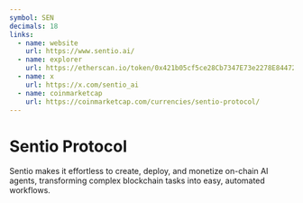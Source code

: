 ```yaml
---
symbol: SEN
decimals: 18
links:
  - name: website
    url: https://www.sentio.ai/
  - name: explorer
    url: https://etherscan.io/token/0x421b05cf5ce28Cb7347E73e2278E84472F0E4a88
  - name: x
    url: https://x.com/sentio_ai
  - name: coinmarketcap
    url: https://coinmarketcap.com/currencies/sentio-protocol/
---
```


# Sentio Protocol

Sentio makes it effortless to create, deploy, and monetize on-chain AI agents, transforming complex blockchain tasks into easy, automated workflows.
